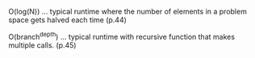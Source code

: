 O(log(N)) ... typical runtime where the number of elements in a problem space gets halved each time (p.44)

O(branch<sup>depth</sup>) ... typical runtime with recursive function that makes multiple calls. (p.45)

